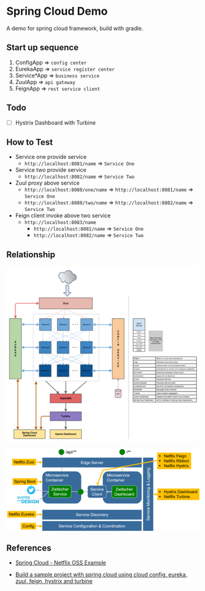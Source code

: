 # Spring Cloud Demo

A demo for spring cloud framework, build with gradle.

## Start up sequence

1. ConfigApp  => `config center`
2. EurekaApp => `service register center` 
3. Service*App => `business service` 
4. ZuulApp => `api gateway`
5. FeignApp => `rest service client`

## Todo

- [ ] Hystrix Dashboard with Turbine

## How to Test

- Service one provide service 
  - `http://localhost:8081/name` => `Service One`
- Service two provide service 
  - `http://localhost:8082/name` => `Service Two`
- Zuul proxy above service
  - `http://localhost:8080/one/name` => `http://localhost:8081/name`  => `Service One`
  - `http://localhost:8080/two/name` => `http://localhost:8082/name` => `Service Two`
- Feign client invoke above two service
  - `http://localhost:8083/name`
    - `http://localhost:8081/name`  => `Service One`
    - `http://localhost:8082/name` => `Service Two`

## Relationship


![](doc/relationship.png)

![](doc/relationship2.png)


## References

- [Spring Cloud - Netflix OSS Example](https://github.com/Oreste-Luci/netflix-oss-example/)

- [Build a sample project with spring cloud using cloud config, eureka, zuul, feign, hystrix and turbine](https://medium.com/@27.rahul.k/build-a-sample-project-with-spring-cloud-using-cloud-config-eureka-zuul-feign-hystrix-and-378b16bcb7c3)